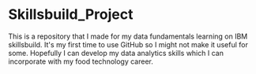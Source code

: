 # Skillsbuild_Project
This is a repository that I made for my data fundamentals learning on IBM skillsbuild. It's my first time to use GitHub so I might not make it useful for some. Hopefully I can develop my data analytics skills which I can incorporate with my food technology career.
